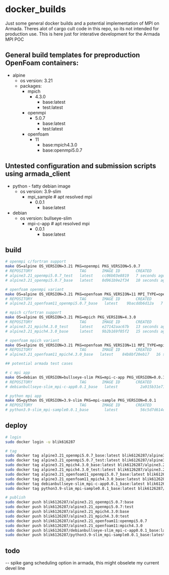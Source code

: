 # docker_builds

Just some general docker builds and a potential implementation of MPI on Armada.
Theres alot of cargo cult code in this repo, so its not intended for production use.
This is here just for interative development for the Armada MPI POC

## General build templates for preproduction OpenFoam containers:
- alpine
  - os version: 3.21
  - packages:
    - mpich
      - 4.3.0
        - base:latest
        - test:latest
    - openmpi
      - 5.0.7
        - base:latest
        - test:latest
    - openfoam
      - 11
        - base:mpich4.3.0
        - base:openmpi5.0.7

## Untested configuration and submission scripts using armada_client
- python - fatty debian image
  - os version: 3.9-slim
    - mpi_sample # apt resolved mpi
      - 0.0.1
        - base:latest
- debian
  - os version: bullseye-slim
    - mpi-c-app  # apt resolved mpi
      - 0.0.1
        - base:latest

## build
```bash
# openmpi c/fortran support
make OS=alpine OS_VERSION=3.21 PKG=openmpi PKG_VERSION=5.0.7
# REPOSITORY                     TAG       IMAGE ID       CREATED          SIZE
# alpine3.21_openmpi5.0.7_test   latest    cc06b03e8819   7 seconds ago    499MB
# alpine3.21_openmpi5.0.7_base   latest    0d961b9e2f34   10 seconds ago   499MB

# openfoam openmpi variant
make OS=alpine OS_VERSION=3.21 PKG=openfoam PKG_VERSION=11 MPI_TYPE=openmpi MPI_VERSION=5.0.7
# REPOSITORY                     TAG       IMAGE ID       CREATED          SIZE
# alpine3.21_openfoam11_openmpi5.0.7_base   latest    9bacddb6d12a   7 seconds ago        960MB

# mpich c/fortran support
make OS=alpine OS_VERSION=3.21 PKG=mpich PKG_VERSION=4.3.0
# REPOSITORY                     TAG       IMAGE ID       CREATED          SIZE
# alpine3.21_mpich4.3.0_test     latest    e27142aac67b   13 seconds ago   446MB
# alpine3.21_mpich4.3.0_base     latest    9b2b169f05f2   15 seconds ago   446MB

# openfoam mpich variant
make OS=alpine OS_VERSION=3.21 PKG=openfoam PKG_VERSION=11 MPI_TYPE=mpich MPI_VERSION=4.3.0
# REPOSITORY                     TAG       IMAGE ID       CREATED          SIZE
# alpine3.21_openfoam11_mpich4.3.0_base   latest    84b8bf20eb17   16 seconds ago       903MB

## potential armada test cases

# c mpi app
make OS=debian OS_VERSION=bullseye-slim PKG=mpi-c-app PKG_VERSION=0.0.1
# REPOSITORY                     TAG       IMAGE ID       CREATED          SIZE
# debianbullseye-slim_mpi-c-app0.0.1_base   latest          2a915b31e71f   7 seconds ago        419MB

# python mpi app
make OS=python OS_VERSION=3.9-slim PKG=mpi-sample PKG_VERSION=0.0.1
# REPOSITORY                     TAG       IMAGE ID       CREATED          SIZE
# python3.9-slim_mpi-sample0.0.1_base       latest          56c5d7d614cb   9 seconds ago    665MB
```

## deploy
```bash
# login
sudo docker login -u blik616287

# tag
sudo docker tag alpine3.21_openmpi5.0.7_base:latest blik6126287/alpine3.21_openmpi5.0.7:base
sudo docker tag alpine3.21_openmpi5.0.7_test:latest blik6126287/alpine3.21_openmpi5.0.7:test
sudo docker tag alpine3.21_mpich4.3.0_base:latest blik6126287/alpine3.21_mpich4.3.0:base
sudo docker tag alpine3.21_mpich4.3.0_test:latest blik6126287/alpine3.21_mpich4.3.0:test
sudo docker tag alpine3.21_openfoam11_openmpi5.0.7_base:latest blik6126287/alpine3.21_openfoam11:openmpi5.0.7
sudo docker tag alpine3.21_openfoam11_mpich4.3.0_base:latest blik6126287/alpine3.21_openfoam11:mpich4.3.0
sudo docker tag debianbullseye-slim_mpi-c-app0.0.1_base:latest blik6126287/debianbullseye-slim_mpi-c-app0.0.1_base:latest
sudo docker tag python3.9-slim_mpi-sample0.0.1_base:latest blik6126287/python3.9-slim_mpi-sample0.0.1_base:latest

# publish
sudo docker push blik6126287/alpine3.21_openmpi5.0.7:base
sudo docker push blik6126287/alpine3.21_openmpi5.0.7:test
sudo docker push blik6126287/alpine3.21_mpich4.3.0:base
sudo docker push blik6126287/alpine3.21_mpich4.3.0:test
sudo docker push blik6126287/alpine3.21_openfoam11:openmpi5.0.7
sudo docker push blik6126287/alpine3.21_openfoam11:mpich4.3.0
sudo docker push blik6126287/debianbullseye-slim_mpi-c-app0.0.1_base:latest
sudo docker push blik6126287/python3.9-slim_mpi-sample0.0.1_base:latest
```

## todo
-- spike gang scheduling option in armada, this might obselete my current devel line
